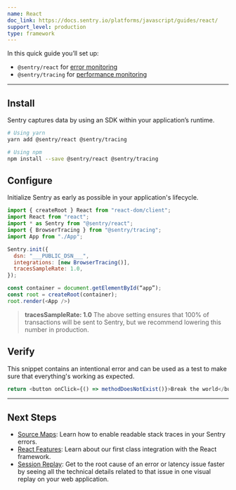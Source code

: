 ```yaml
---
name: React
doc_link: https://docs.sentry.io/platforms/javascript/guides/react/
support_level: production
type: framework
---
```

In this quick guide you’ll set up:
- `@sentry/react` for [error monitoring](https://docs.sentry.io/platforms/javascript/guides/react/)
- `@sentry/tracing` for [performance monitoring](https://docs.sentry.io/platforms/javascript/guides/react/performance/)

---

## Install
Sentry captures data by using an SDK within your application’s runtime.

```bash
# Using yarn
yarn add @sentry/react @sentry/tracing

# Using npm
npm install --save @sentry/react @sentry/tracing
```

## Configure
Initialize Sentry as early as possible in your application's lifecycle.

```javascript
import { createRoot } React from "react-dom/client";
import React from "react";  
import * as Sentry from "@sentry/react";
import { BrowserTracing } from "@sentry/tracing";
import App from "./App";

Sentry.init({
  dsn: "___PUBLIC_DSN___",
  integrations: [new BrowserTracing()],
  tracesSampleRate: 1.0,
});

const container = document.getElementById(“app”);
const root = createRoot(container);
root.render(<App />)
```

> **tracesSampleRate: 1.0**
> The above setting ensures that 100% of transactions will be sent to Sentry, but we recommend lowering this number in production.

## Verify
This snippet contains an intentional error and can be used as a test to make sure that everything's working as expected.

```javascript
return <button onClick={() => methodDoesNotExist()}>Break the world</button>;
```

---
## Next Steps
- [Source Maps](https://docs.sentry.io/platforms/javascript/guides/react/sourcemaps/): Learn how to enable readable stack traces in your Sentry errors.
- [React Features](https://docs.sentry.io/platforms/javascript/guides/react/features/): Learn about our first class integration with the React framework.
- [Session Replay](https://docs.sentry.io/platforms/javascript/guides/react/session-replay/): Get to the root cause of an error or latency issue faster by seeing all the technical details related to that issue in one visual replay on your web application.
